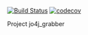 [![Build Status](https://travis-ci.com/yarmail/job4j_grabber.svg?branch=master)](https://travis-ci.com/yarmail/job4j_grabber)
[![codecov](https://codecov.io/gh/yarmail/job4j_grabber/branch/master/graph/badge.svg?token=EWVYF5BOQB)](https://codecov.io/gh/yarmail/job4j_grabber)


Project jo4j_grabber